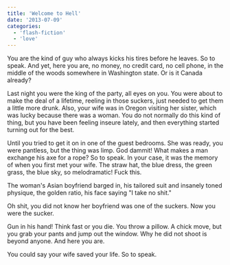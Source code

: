 ```yaml
---
title: 'Welcome to Hell'
date: '2013-07-09'
categories:
  - 'flash-fiction'
  - 'love'
---
```


You are the kind of guy who always kicks his tires before he leaves. So to
speak. And yet, here you are, no money, no credit card, no cell phone, in the
middle of the woods somewhere in Washington state. Or is it Canada already?

<!-- truncate -->

Last night you were the king of the party, all eyes on you. You were about to
make the deal of a lifetime, reeling in those suckers, just needed to get them a
little more drunk. Also, your wife was in Oregon visiting her sister, which was
lucky because there was a woman. You do not normally do this kind of thing, but
you have been feeling inseure lately, and then everything started turning out
for the best.

Until you tried to get it on in one of the guest bedrooms. She was ready, you
were pantless, but the thing was limp. God dammit! What makes a man exchange his
axe for a rope? So to speak. In your case, it was the memory of when you first
met your wife. The straw hat, the blue dress, the green grass, the blue sky, so
melodramatic! Fuck this.

The woman's Asian boyfriend barged in, his tailored suit and insanely toned
physique, the golden ratio, his face saying "I take no shit."

Oh shit, you did not know her boyfriend was one of the suckers. Now you were the
sucker.

Gun in his hand! Think fast or you die. You throw a pillow. A chick move, but
you grab your pants and jump out the window. Why he did not shoot is beyond
anyone. And here you are.

You could say your wife saved your life. So to speak.
